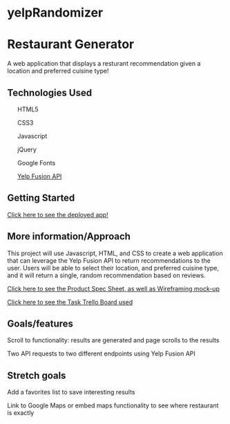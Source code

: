 # yelpRandomizer

<h1>Restaurant Generator</h1>
<p>A web application that displays a resturant recommendation given a location and preferred cuisine type!</p>

<h2>Technologies Used</h2>
<ul>HTML5</ul>
<ul>CSS3</ul>
<ul>Javascript</ul>
<ul>jQuery</ul>
<ul>Google Fonts</ul>
<ul><a href="https://www.yelp.com/developers/documentation/v3/business">Yelp Fusion API</a></ul>

<h2>Getting Started</h2>
<p><a href="http://yelp-restaurant-recommender.herokuapp.com/">Click here to see the deployed app!</a></p>


<h2>More information/Approach</h2>
<p>This project will use Javascript, HTML, and CSS to create a web application that can leverage the Yelp Fusion API to return recommendations to the user. Users will be able to select their location, and preferred cuisine type, and it will return a single, random recommendation based on reviews.</p>

<p><a href="https://docs.google.com/document/d/1p0x2yfeZBttsOtTqJXI26hl-vKYoVHQzhNPEcI2pv_k/edit">Click here to see the Product Spec Sheet, as well as Wireframing mock-up</a></p>

<p><a href="https://trello.com/b/yfcTpTHk/project-unit-1">Click here to see the Task Trello Board used</a></p>
  

<h2>Goals/features</h2>
<p>Scroll to functionality: results are generated and page scrolls to the results</p>
<p>Two API requests to two different endpoints using Yelp Fusion API</p>

<h2>Stretch goals</h2>
<p>Add a favorites list to save interesting results</p>
<p>Link to Google Maps or embed maps functionality to see where restaurant is exactly</p>


  
